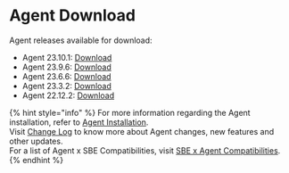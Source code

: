 # Agent Download

Agent releases available for download:

* Agent 23.10.1: [Download](https://storage.googleapis.com/sym-platform/developers/rest-api/agent-23.10.1.zip)
* Agent 23.9.6: [Download](https://storage.googleapis.com/sym-platform/developers/rest-api/agent-23.9.6.zip)
* Agent 23.6.6: [Download](https://storage.googleapis.com/sym-platform/developers/rest-api/agent-23.6.6.zip)
* Agent 23.3.2: [Download](https://storage.googleapis.com/sym-platform/developers/rest-api/agent-23.3.2.zip)
* Agent 22.12.2: [Download](https://storage.googleapis.com/sym-platform/developers/rest-api/agent-22.12.2.zip)

{% hint style="info" %}
For more information regarding the Agent installation, refer to [Agent Installation](agent-2.x-and-above-installation.md).\
Visit [Change Log](../change-log/) to know more about Agent changes, new features and other updates.\
For a list of Agent x SBE Compatibilities, visit [SBE x Agent Compatibilities](sbe-x-agent-compatibility-matrix.md).
{% endhint %}
